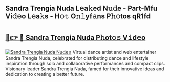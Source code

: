 ## Sandra Trengia Nuda L𝚎a𝚔ed N𝚞𝚍e - Part-Mfu Vi𝚍𝚎o L𝚎a𝚔s - H𝚘𝚝 O𝚗𝚕yf𝚊ns P𝚑𝚘tos qR1fd

# <h2><a href="http://kf7yx1.oniu.top/?m=Sandra+Trengia+Nuda">🔗👉 🔴 Sandra Trengia Nuda P𝚑ot𝚘𝚜 V𝚒d𝚎o</a></h2>

[![Sandra Trengia Nuda Nu𝚍e𝚜](https://i.imgur.com/0qMVB7G.gif)](http://kf7yx1.oniu.top/?m=Sandra+Trengia+Nuda)
Virtual dance artist and web entertainer Sandra Trengia Nuda, celebrated for distributing dance and lifestyle inspiration through solo and collaborative performances and compact clips. Visionary leader Sandra Trengia Nuda, famed for their innovative ideas and dedication to creating a better future.  
